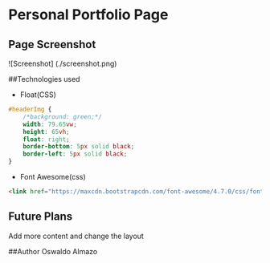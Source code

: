 # Personal Portfolio Page
## Page Screenshot
![Screenshot] (./screenshot.png)

##Technologies used
* Float(CSS)
``` css
#headerImg {
    /*background: green;*/
    width: 79.65vw;
    height: 65vh;
    float: right;
    border-bottom: 5px solid black;
    border-left: 5px solid black;
}
```

* Font Awesome(css)
``` html
<link href="https://maxcdn.bootstrapcdn.com/font-awesome/4.7.0/css/font-awesome.min.css" rel="stylesheet" integrity="sha384-wvfXpqpZZVQGK6TAh5PVlGOfQNHSoD2xbE+QkPxCAFlNEevoEH3Sl0sibVcOQVnN" crossorigin="anonymous">

```

## Future Plans
Add more content and change the layout

##Author 
Oswaldo Almazo